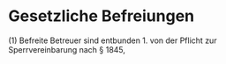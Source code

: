 # Gesetzliche Befreiungen

(1) Befreite Betreuer sind entbunden  1.
 von der Pflicht zur Sperrvereinbarung nach § 1845,